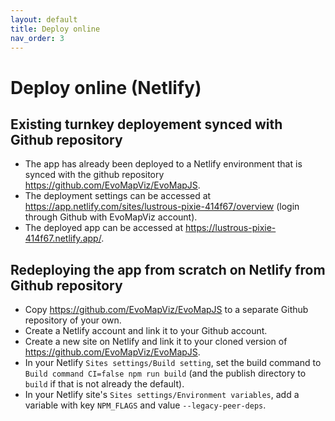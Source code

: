```yaml
---
layout: default
title: Deploy online
nav_order: 3
---
```


# Deploy online (Netlify)

## Existing turnkey deployement synced with Github repository

  - The app has already been deployed to a Netlify environment that is synced with the
github repository https://github.com/EvoMapViz/EvoMapJS.
  - The deployment settings can be accessed at https://app.netlify.com/sites/lustrous-pixie-414f67/overview (login through Github with EvoMapViz account).
  - The deployed app can be accessed at https://lustrous-pixie-414f67.netlify.app/.

## Redeploying the app from scratch on Netlify from Github repository

  - Copy https://github.com/EvoMapViz/EvoMapJS to a separate Github repository of your own.
  - Create a Netlify account and link it to your Github account.
  - Create a new site on Netlify and link it to your cloned version of https://github.com/EvoMapViz/EvoMapJS.
  - In your Netlify `Sites settings/Build setting`, set the build command to `Build command CI=false npm run build` (and the publish directory to `build` if that is not already the default).
  - In your Netlify site's `Sites settings/Environment variables`, add a variable with key `NPM_FLAGS` and value `--legacy-peer-deps`.

